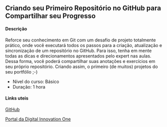 ## Criando seu Primeiro Repositório no GitHub para Compartilhar seu Progresso



#### Descrição

Reforce seu conhecimento em Git com um desafio de projeto totalmente prático, onde você executará todos os passos para a criação, atualização e sincronização de um repositório no GitHub. Para isso, tenha em mente todas as dicas e direcionamentos apresentados pelo expert nas aulas. Dessa forma, você poderá compartilhar suas anotações e exercícios em seu próprio repositório. Criando assim, o primeiro (de muitos) projetos do seu portfólio ;-)

- Nível do curso: Básico
- Duração: 1 hora



#### Links uteis 

[GitHub](https://github.com/)

[Portal da Digital Innovation One](https://digitalinnovation.one/)

